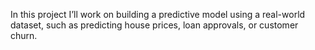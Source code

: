 In this project I’ll work on building a predictive model using a real-world dataset, such as predicting house prices, loan approvals, or customer churn.